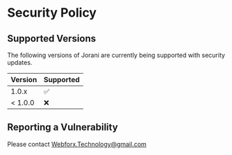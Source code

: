 # Security Policy

## Supported Versions

The following versions of Jorani are currently being supported with security updates.

| Version | Supported          |
| ------- | ------------------ |
| 1.0.x   | :white_check_mark: |
| < 1.0.0 | :x:                |

## Reporting a Vulnerability

Please contact Webforx.Technology@gmail.com
